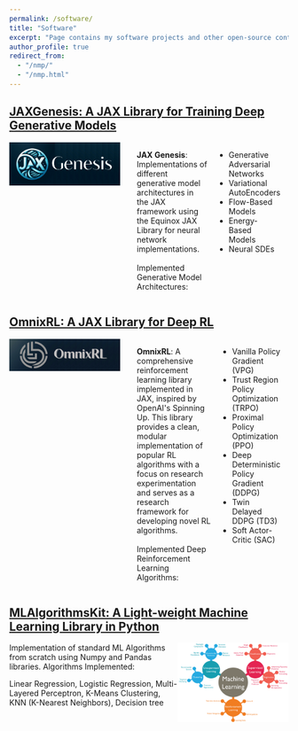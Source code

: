 ```yaml
---
permalink: /software/
title: "Software"
excerpt: "Page contains my software projects and other open-source contributions"
author_profile: true
redirect_from: 
  - "/nmp/"
  - "/nmp.html"
---
```


## [JAXGenesis: A JAX Library for Training Deep Generative Models](https://github.com/sandeshkatakam/jaxgenesis)

<div style="display: flex; align-items: flex-start; gap: 15px;">
  <img src="../images/jaxgenesislogo.png" alt="JAX Genesis Logo" style="max-width: 200px; height: auto; margin-right: 15px;"/>
  <p>
    <strong>JAX Genesis</strong>: Implementations of different generative model architectures in the JAX framework using the Equinox JAX Library for neural network implementations.
    <br/><br/>
    Implemented Generative Model Architectures:
    <ul>
      <li>Generative Adversarial Networks</li>
      <li>Variational AutoEncoders</li>
      <li>Flow-Based Models</li>
      <li>Energy-Based Models</li>
      <li>Neural SDEs</li>
    </ul>
  </p>
</div>


## [OmnixRL: A JAX Library for Deep RL](https://github.com/sandeshkatakam/SpinningUp-RL-JAX)

<div style="display: flex; align-items: flex-start; gap: 15px;">
  <img src="../images/OmnixRL_logo.png" alt="OmnixRL Logo" style="max-width: 200px; height: auto; margin-right: 15px;"/>
  <p>
    <strong>OmnixRL</strong>: A comprehensive reinforcement learning library implemented in JAX, inspired by OpenAI's Spinning Up. This library provides a clean, modular implementation of popular RL algorithms with a focus on research experimentation and serves as a research framework for developing novel RL algorithms.
    <br/><br/>
    Implemented Deep Reinforcement Learning Algorithms:
    <ul>
      <li>Vanilla Policy Gradient (VPG)</li>
      <li>Trust Region Policy Optimization (TRPO)</li>
      <li>Proximal Policy Optimization (PPO)</li>
      <li>Deep Deterministic Policy Gradient (DDPG)</li>
      <li>Twin Delayed DDPG (TD3)</li>
      <li>Soft Actor-Critic (SAC)</li>
    </ul>
  </p>
</div>


## [MLAlgorithmsKit: A Light-weight Machine Learning Library in Python](https://github.com/sandeshkatakam/ML-AlgorithmsKit)
<img src="../images/machinelearning.png" align="right" width="200px"/>
Implementation of standard ML Algorithms from scratch using Numpy and Pandas libraries.   
Algorithms Implemented:    

Linear Regression, Logistic Regression, Multi-Layered Perceptron, K-Means Clustering, KNN (K-Nearest Neighbors), Decision tree
<br clear="right"/>



















